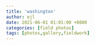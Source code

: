 ```yaml
---
title: 'washington'
author: ejl
date: 2021-06-01 01:01:00 +0800
categories: [field photos]
tags: [photos,gallery,fieldwork]
---
```

